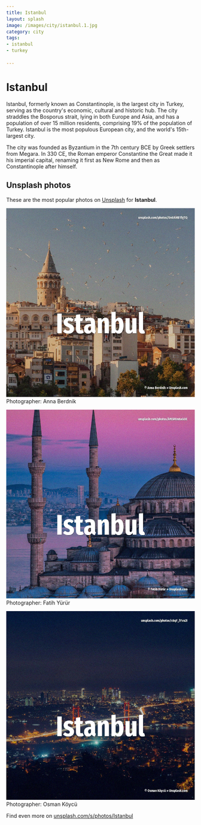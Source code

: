 ```yaml
---
title: Istanbul
layout: splash
image: /images/city/istanbul.1.jpg
category: city
tags:
- istanbul
- turkey

---
```

# Istanbul

Istanbul, formerly known as Constantinople, is the largest city in Turkey, serving as the country's 
economic, cultural and historic hub.
The city straddles the Bosporus strait, lying in both Europe and Asia, and has a population of over 
15 million residents, comprising 19% of the population of Turkey.
Istanbul is the most populous European city, and the world's 15th-largest city.

The city was founded as Byzantium  in the 7th century BCE by Greek settlers from Megara.
In 330 CE, the Roman emperor Constantine the Great made it his imperial capital, renaming it first 
as New Rome  and then as Constantinople  after himself.

 
## Unsplash photos
These are the most popular photos on [Unsplash](https://unsplash.com) for **Istanbul**.
 
![Istanbul](/images/city/istanbul.1.jpg)
Photographer:  Anna Berdnik
 
![Istanbul](/images/city/istanbul.2.jpg)
Photographer:  Fatih Yürür
 
![Istanbul](/images/city/istanbul.3.jpg)
Photographer:  Osman Köycü
 
Find even more on [unsplash.com/s/photos/Istanbul](https://unsplash.com/s/photos/Istanbul)
 
